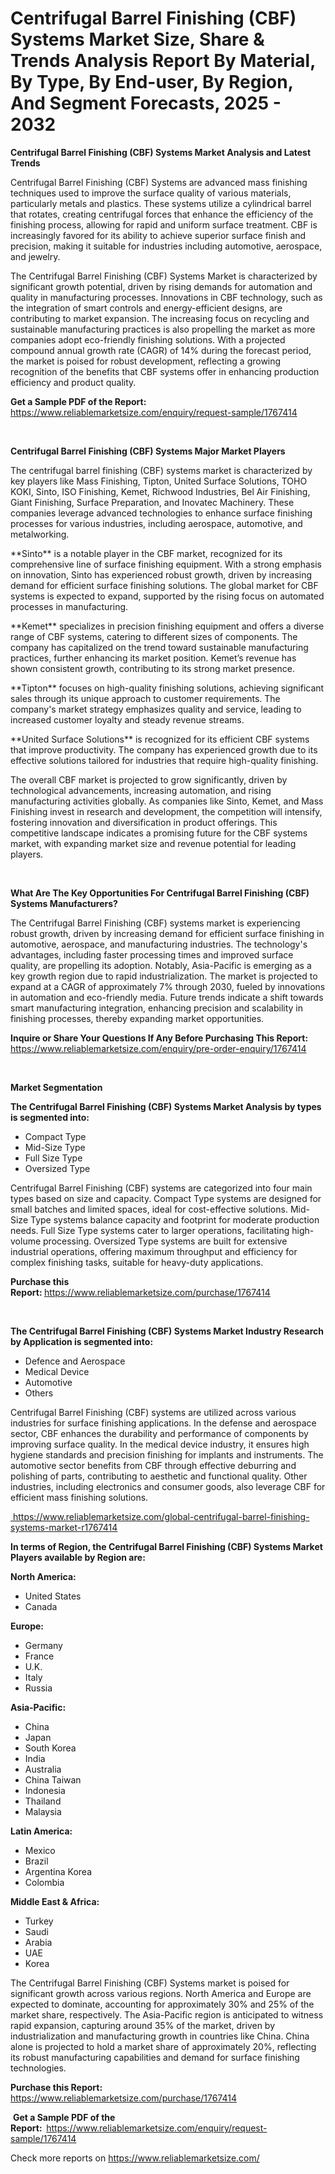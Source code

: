 <p><h1>Centrifugal Barrel Finishing (CBF) Systems Market Size, Share & Trends Analysis Report By Material, By Type, By End-user, By Region, And Segment Forecasts, 2025 - 2032</h1></p><p><strong>Centrifugal Barrel Finishing (CBF) Systems Market Analysis and Latest Trends</strong></p>
<p><p>Centrifugal Barrel Finishing (CBF) Systems are advanced mass finishing techniques used to improve the surface quality of various materials, particularly metals and plastics. These systems utilize a cylindrical barrel that rotates, creating centrifugal forces that enhance the efficiency of the finishing process, allowing for rapid and uniform surface treatment. CBF is increasingly favored for its ability to achieve superior surface finish and precision, making it suitable for industries including automotive, aerospace, and jewelry.</p><p>The Centrifugal Barrel Finishing (CBF) Systems Market is characterized by significant growth potential, driven by rising demands for automation and quality in manufacturing processes. Innovations in CBF technology, such as the integration of smart controls and energy-efficient designs, are contributing to market expansion. The increasing focus on recycling and sustainable manufacturing practices is also propelling the market as more companies adopt eco-friendly finishing solutions. With a projected compound annual growth rate (CAGR) of 14% during the forecast period, the market is poised for robust development, reflecting a growing recognition of the benefits that CBF systems offer in enhancing production efficiency and product quality.</p></p>
<p><strong>Get a Sample PDF of the Report:&nbsp;</strong> <a href="https://www.reliablemarketsize.com/enquiry/request-sample/1767414?utm_campaign=2781&utm_medium=2&utm_source=Github&utm_content=ia&utm_term=11042025&utm_id=centrifugal-barrel-finishing-cbf-systems">https://www.reliablemarketsize.com/enquiry/request-sample/1767414</a></p>
<p>&nbsp;</p>
<p><strong>Centrifugal Barrel Finishing (CBF) Systems Major Market Players</strong></p>
<p><p>The centrifugal barrel finishing (CBF) systems market is characterized by key players like Mass Finishing, Tipton, United Surface Solutions, TOHO KOKI, Sinto, ISO Finishing, Kemet, Richwood Industries, Bel Air Finishing, Giant Finishing, Surface Preparation, and Inovatec Machinery. These companies leverage advanced technologies to enhance surface finishing processes for various industries, including aerospace, automotive, and metalworking.</p><p>**Sinto** is a notable player in the CBF market, recognized for its comprehensive line of surface finishing equipment. With a strong emphasis on innovation, Sinto has experienced robust growth, driven by increasing demand for efficient surface finishing solutions. The global market for CBF systems is expected to expand, supported by the rising focus on automated processes in manufacturing.</p><p>**Kemet** specializes in precision finishing equipment and offers a diverse range of CBF systems, catering to different sizes of components. The company has capitalized on the trend toward sustainable manufacturing practices, further enhancing its market position. Kemet’s revenue has shown consistent growth, contributing to its strong market presence.</p><p>**Tipton** focuses on high-quality finishing solutions, achieving significant sales through its unique approach to customer requirements. The company's market strategy emphasizes quality and service, leading to increased customer loyalty and steady revenue streams.</p><p>**United Surface Solutions** is recognized for its efficient CBF systems that improve productivity. The company has experienced growth due to its effective solutions tailored for industries that require high-quality finishing.</p><p>The overall CBF market is projected to grow significantly, driven by technological advancements, increasing automation, and rising manufacturing activities globally. As companies like Sinto, Kemet, and Mass Finishing invest in research and development, the competition will intensify, fostering innovation and diversification in product offerings. This competitive landscape indicates a promising future for the CBF systems market, with expanding market size and revenue potential for leading players.</p></p>
<p>&nbsp;</p>
<p><strong>What Are The Key Opportunities For Centrifugal Barrel Finishing (CBF) Systems Manufacturers?</strong></p>
<p><p>The Centrifugal Barrel Finishing (CBF) systems market is experiencing robust growth, driven by increasing demand for efficient surface finishing in automotive, aerospace, and manufacturing industries. The technology's advantages, including faster processing times and improved surface quality, are propelling its adoption. Notably, Asia-Pacific is emerging as a key growth region due to rapid industrialization. The market is projected to expand at a CAGR of approximately 7% through 2030, fueled by innovations in automation and eco-friendly media. Future trends indicate a shift towards smart manufacturing integration, enhancing precision and scalability in finishing processes, thereby expanding market opportunities.</p></p>
<p><strong>Inquire or Share Your Questions If Any Before Purchasing This Report:</strong> <a href="https://www.reliablemarketsize.com/enquiry/pre-order-enquiry/1767414?utm_campaign=2781&utm_medium=2&utm_source=Github&utm_content=ia&utm_term=11042025&utm_id=centrifugal-barrel-finishing-cbf-systems">https://www.reliablemarketsize.com/enquiry/pre-order-enquiry/1767414</a></p>
<p>&nbsp;</p>
<p><strong>Market Segmentation</strong></p>
<p><strong>The Centrifugal Barrel Finishing (CBF) Systems Market Analysis by types is segmented into:</strong></p>
<p><ul><li>Compact Type</li><li>Mid-Size Type</li><li>Full Size Type</li><li>Oversized Type</li></ul></p>
<p><p>Centrifugal Barrel Finishing (CBF) systems are categorized into four main types based on size and capacity. Compact Type systems are designed for small batches and limited spaces, ideal for cost-effective solutions. Mid-Size Type systems balance capacity and footprint for moderate production needs. Full Size Type systems cater to larger operations, facilitating high-volume processing. Oversized Type systems are built for extensive industrial operations, offering maximum throughput and efficiency for complex finishing tasks, suitable for heavy-duty applications.</p></p>
<p><strong>Purchase this Report:&nbsp;</strong><a href="https://www.reliablemarketsize.com/purchase/1767414?utm_campaign=2781&utm_medium=2&utm_source=Github&utm_content=ia&utm_term=11042025&utm_id=centrifugal-barrel-finishing-cbf-systems">https://www.reliablemarketsize.com/purchase/1767414</a></p>
<p>&nbsp;</p>
<p><strong>The Centrifugal Barrel Finishing (CBF) Systems Market Industry Research by Application is segmented into:</strong></p>
<p><ul><li>Defence and Aerospace</li><li>Medical Device</li><li>Automotive</li><li>Others</li></ul></p>
<p><p>Centrifugal Barrel Finishing (CBF) systems are utilized across various industries for surface finishing applications. In the defense and aerospace sector, CBF enhances the durability and performance of components by improving surface quality. In the medical device industry, it ensures high hygiene standards and precision finishing for implants and instruments. The automotive sector benefits from CBF through effective deburring and polishing of parts, contributing to aesthetic and functional quality. Other industries, including electronics and consumer goods, also leverage CBF for efficient mass finishing solutions.</p></p>
<p><a href="https://www.reliablemarketsize.com/global-centrifugal-barrel-finishing-systems-market-r1767414?utm_campaign=2781&utm_medium=2&utm_source=Github&utm_content=ia&utm_term=11042025&utm_id=centrifugal-barrel-finishing-cbf-systems">&nbsp;https://www.reliablemarketsize.com/global-centrifugal-barrel-finishing-systems-market-r1767414</a></p>
<p><strong>In terms of Region, the Centrifugal Barrel Finishing (CBF) Systems Market Players available by Region are:</strong></p>
<p>
    <p> <strong> North America: </strong>
        <ul>
            <li>United States</li>
            <li>Canada</li>
        </ul>
        </p> 
    <p> <strong> Europe: </strong>
        <ul>
            <li>Germany</li>
            <li>France</li>
            <li>U.K.</li>
            <li>Italy</li>
            <li>Russia</li>
        </ul>
        </p> 
    <p> <strong> Asia-Pacific: </strong>
        <ul>
            <li>China</li>
            <li>Japan</li>
            <li>South Korea</li>
            <li>India</li>
            <li>Australia</li>
            <li>China Taiwan</li>
            <li>Indonesia</li>
            <li>Thailand</li>
            <li>Malaysia</li>
        </ul>
        </p> 
    <p> <strong> Latin America: </strong>
        <ul>
            <li>Mexico</li>
            <li>Brazil</li>
            <li>Argentina Korea</li>
            <li>Colombia</li>
        </ul>
        </p> 
    <p> <strong> Middle East & Africa: </strong>
        <ul>
            <li>Turkey</li>
            <li>Saudi</li>
            <li>Arabia</li>
            <li>UAE</li>
            <li>Korea</li>
        </ul>
    </p>
    </p>
<p><p>The Centrifugal Barrel Finishing (CBF) Systems market is poised for significant growth across various regions. North America and Europe are expected to dominate, accounting for approximately 30% and 25% of the market share, respectively. The Asia-Pacific region is anticipated to witness rapid expansion, capturing around 35% of the market, driven by industrialization and manufacturing growth in countries like China. China alone is projected to hold a market share of approximately 20%, reflecting its robust manufacturing capabilities and demand for surface finishing technologies.</p></p>
<p><strong>Purchase this Report: </strong><a href="https://www.reliablemarketsize.com/purchase/1767414?utm_campaign=2781&utm_medium=2&utm_source=Github&utm_content=ia&utm_term=11042025&utm_id=centrifugal-barrel-finishing-cbf-systems">https://www.reliablemarketsize.com/purchase/1767414</a></p>
<p>&nbsp;<strong>Get a Sample PDF of the Report:&nbsp;&nbsp;</strong><a href="https://www.reliablemarketsize.com/enquiry/request-sample/1767414?utm_campaign=2781&utm_medium=2&utm_source=Github&utm_content=ia&utm_term=11042025&utm_id=centrifugal-barrel-finishing-cbf-systems">https://www.reliablemarketsize.com/enquiry/request-sample/1767414</a></p>
<p><strong></strong></p>
<p>Check more reports on <a href="https://www.reliablemarketsize.com/?utm_campaign=2781&utm_medium=2&utm_source=Github&utm_content=ia&utm_term=11042025&utm_id=centrifugal-barrel-finishing-cbf-systems">https://www.reliablemarketsize.com/</a></p>